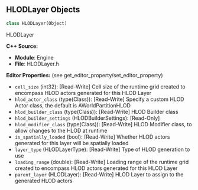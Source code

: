 ## HLODLayer Objects

```python
class HLODLayer(Object)
```

HLODLayer

**C++ Source:**

- **Module**: Engine
- **File**: HLODLayer.h

**Editor Properties:** (see get_editor_property/set_editor_property)

- ``cell_size`` (int32):  [Read-Write] Cell size of the runtime grid created to encompass HLOD actors generated for this HLOD Layer
- ``hlod_actor_class`` (type(Class)):  [Read-Write] Specify a custom HLOD Actor class, the default is AWorldPartitionHLOD
- ``hlod_builder_class`` (type(Class)):  [Read-Write] HLOD Builder class
- ``hlod_builder_settings`` (HLODBuilderSettings):  [Read-Only]
- ``hlod_modifier_class`` (type(Class)):  [Read-Write] HLOD Modifier class, to allow changes to the HLOD at runtime
- ``is_spatially_loaded`` (bool):  [Read-Write] Whether HLOD actors generated for this layer will be spatially loaded
- ``layer_type`` (HLODLayerType):  [Read-Write] Type of HLOD generation to use
- ``loading_range`` (double):  [Read-Write] Loading range of the runtime grid created to encompass HLOD actors generated for this HLOD Layer
- ``parent_layer`` (HLODLayer):  [Read-Write] HLOD Layer to assign to the generated HLOD actors

<a id="unreal.NavigationDataChunkActor"></a>